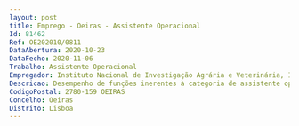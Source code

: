 ```yaml
--- 
layout: post
title: Emprego - Oeiras - Assistente Operacional
Id: 81462
Ref: OE202010/0811
DataAbertura: 2020-10-23
DataFecho: 2020-11-06
Trabalho: Assistente Operacional
Empregador: Instituto Nacional de Investigação Agrária e Veterinária, I.P.
Descricao: Desempenho de funções inerentes à categoria de assistente operacional para execução de lavagem, preparação e esterilização de material para os laboratórios de Bacteriologia, Parasitologia e Virologia e ainda assegurar o bom funcionamento dos espaços, prestar apoio logístico às atividades diárias, obedecendo a diretivas especificas emanadas superiormente.Competências essenciais para o posto de trabalho   Capacidade para interagir, adequadamente, com pessoas com diferentes características, tendo uma atitude facilitadora do relacionamento.  Capacidade para utilizar os recursos e instrumentos de trabalho de forma eficaz e eficiente de modo a reduzir custos e aumentar a produtividade.  Capacidade para reconhecer o contributo da sua atividades para o funcionamento do serviço, desempenhando as suas tarefas e atividades de forma diligente e responsável.  Capacidade para compreender e integrar na sua atividade profissional as normas de segurança, higiene, saúde no trabalho e defesa do ambiente, prevenindo riscos e acidentes profissionais ambientais.
CodigoPostal: 2780-159 OEIRAS
Concelho: Oeiras
Distrito: Lisboa
--- 
```

